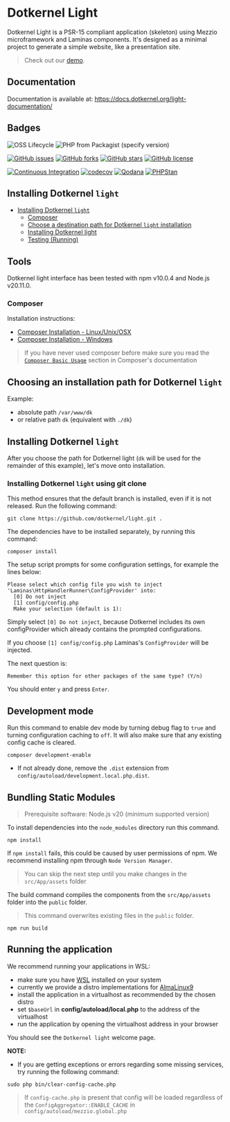 # Dotkernel Light

Dotkernel Light is a PSR-15 compliant application (skeleton) using Mezzio microframework and Laminas components.
It's designed as a minimal project to generate a simple website, like a presentation site.

> Check out our [demo](https://light.dotkernel.net/).

## Documentation

Documentation is available at: https://docs.dotkernel.org/light-documentation/

## Badges

![OSS Lifecycle](https://img.shields.io/osslifecycle/dotkernel/light)
![PHP from Packagist (specify version)](https://img.shields.io/packagist/php-v/dotkernel/light/1.1.1)

[![GitHub issues](https://img.shields.io/github/issues/dotkernel/light)](https://github.com/dotkernel/light/issues)
[![GitHub forks](https://img.shields.io/github/forks/dotkernel/light)](https://github.com/dotkernel/light/network)
[![GitHub stars](https://img.shields.io/github/stars/dotkernel/light)](https://github.com/dotkernel/light/stargazers)
[![GitHub license](https://img.shields.io/github/license/dotkernel/light)](https://github.com/dotkernel/light/blob/1.0/LICENSE)

[![Continuous Integration](https://github.com/dotkernel/light/actions/workflows/continuous-integration.yml/badge.svg?branch=1.0)](https://github.com/dotkernel/light/actions/workflows/continuous-integration.yml)
[![codecov](https://codecov.io/gh/dotkernel/light/graph/badge.svg?token=UpVJ5ELvfZ)](https://codecov.io/gh/dotkernel/light)
[![Qodana](https://github.com/dotkernel/light/actions/workflows/qodana_code_quality.yml/badge.svg)](https://github.com/dotkernel/light/actions/workflows/qodana_code_quality.yml)
[![PHPStan](https://github.com/dotkernel/light/actions/workflows/static-analysis.yml/badge.svg?branch=1.0)](https://github.com/dotkernel/light/actions/workflows/static-analysis.yml)

## Installing Dotkernel `light`

- [Installing Dotkernel `light`](#installing-dotkernel-light)
    - [Composer](#composer)
    - [Choose a destination path for Dotkernel `light` installation](#choosing-an-installation-path-for-dotkernel-light)
    - [Installing Dotkernel light](#installing-dotkernel-light)
    - [Testing (Running)](#running-the-application)

## Tools

Dotkernel light interface has been tested with npm v10.0.4 and Node.js v20.11.0.

### Composer

Installation instructions:

- [Composer Installation -  Linux/Unix/OSX](https://getcomposer.org/doc/00-intro.md#installation-linux-unix-osx)
- [Composer Installation - Windows](https://getcomposer.org/doc/00-intro.md#installation-windows)

> If you have never used composer before make sure you read the [`Composer Basic Usage`](https://getcomposer.org/doc/01-basic-usage.md) section in Composer's documentation

## Choosing an installation path for Dotkernel `light`

Example:

- absolute path `/var/www/dk`
- or relative path `dk` (equivalent with `./dk`)

## Installing Dotkernel `light`

After you choose the path for Dotkernel light (`dk` will be used for the remainder of this example), let's move onto installation.

### Installing Dotkernel `light` using git clone

This method ensures that the default branch is installed, even if it is not released. Run the following command:

```shell
git clone https://github.com/dotkernel/light.git .
```

The dependencies have to be installed separately, by running this command:

```shell
composer install
```

The setup script prompts for some configuration settings, for example the lines below:

```shell
Please select which config file you wish to inject 'Laminas\HttpHandlerRunner\ConfigProvider' into:
  [0] Do not inject
  [1] config/config.php
  Make your selection (default is 1):
```

Simply select `[0] Do not inject`, because Dotkernel includes its own configProvider which already contains the prompted configurations.

If you choose `[1] config/config.php` Laminas's `ConfigProvider` will be injected.

The next question is:

`Remember this option for other packages of the same type? (Y/n)`

You should enter `y` and press `Enter`.

## Development mode

Run this command to enable dev mode by turning debug flag to `true` and turning configuration caching to `off`. It will also make sure that any existing config cache is cleared.

```shell
composer development-enable
```

- If not already done, remove the `.dist` extension from `config/autoload/development.local.php.dist`.

## Bundling Static Modules

> Prerequisite software: Node.js v20 (minimum supported version)

To install dependencies into the `node_modules` directory run this command.

```shell
npm install
```

If `npm install` fails, this could be caused by user permissions of npm.
We recommend installing npm through `Node Version Manager`.

> You can skip the next step until you make changes in the `src/App/assets` folder

The build command compiles the components from the `src/App/assets` folder into the `public` folder.

> This command overwrites existing files in the `public` folder.

```shell
npm run build
```  

## Running the application

We recommend running your applications in WSL:

- make sure you have [WSL](https://github.com/dotkernel/development/blob/main/wsl/README.md) installed on your system
- currently we provide a distro implementations for [AlmaLinux9](https://github.com/dotkernel/development/blob/main/wsl/os/almalinux9/README.md)
- install the application in a virtualhost as recommended by the chosen distro
- set `$baseUrl` in **config/autoload/local.php** to the address of the virtualhost
- run the application by opening the virtualhost address in your browser

You should see the `Dotkernel light` welcome page.

**NOTE:**

- If you are getting exceptions or errors regarding some missing services, try running the following command:

```shell
sudo php bin/clear-config-cache.php
```

> If `config-cache.php` is present that config will be loaded regardless of the `ConfigAggregator::ENABLE_CACHE` in `config/autoload/mezzio.global.php`
